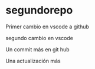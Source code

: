 # segundorepo

Primer cambio en vscode a github

segundo cambio en vscode

Un commit más en git hub

Una actualización más

